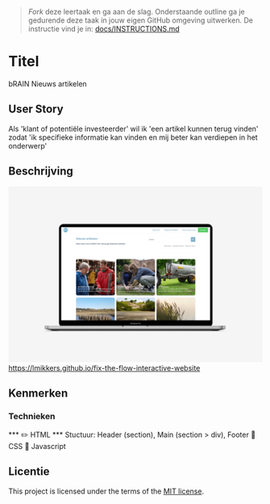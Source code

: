 > _Fork_ deze leertaak en ga aan de slag. 
Onderstaande outline ga je gedurende deze taak in jouw eigen GitHub omgeving uitwerken. 
De instructie vind je in: [docs/INSTRUCTIONS.md](docs/INSTRUCTIONS.md)

# Titel
<!-- Geef je project een titel en schrijf in één zin wat het is -->
bRAIN Nieuws artikelen 

## User Story
<!-- Schrijf de user story waar je aan hebt gewerkt  -->
Als 'klant of potentiële investeerder' wil ik 'een artikel kunnen terug vinden' zodat 'ik specifieke informatie kan vinden en mij beter kan verdiepen in het onderwerp'

## Beschrijving
<!-- In de Beschrijving staat hoe je project er uit ziet, hoe het werkt en wat je er mee kan. -->
<!-- Voeg een mooie poster visual toe 📸 -->
<img src="./assets/mockup_bRAIN.jpg">
<a href="https://lmikkers.github.io/fix-the-flow-interactive-website">https://lmikkers.github.io/fix-the-flow-interactive-website</a>
<!-- Voeg een link toe naar Github Pages 🌐-->

## Kenmerken
<!-- Bij Kenmerken staat welke technieken zijn gebruikt en hoe. Wat is de HTML structuur? Wat zijn de belangrijkste dingen in CSS? Wat is er met JS gedaan en hoe? -->
### Technieken
*** ✏️ HTML ***
Stuctuur: Header (section), Main (section > div), Footer
🎨 CSS
🚀 Javascript 

## Licentie

This project is licensed under the terms of the [MIT license](./LICENSE).


